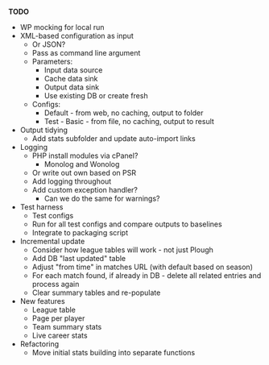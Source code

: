 __TODO__
* WP mocking for local run
* XML-based configuration as input
  * Or JSON?
  * Pass as command line argument
  * Parameters:
    * Input data source
	* Cache data sink
	* Output data sink
	* Use existing DB or create fresh
  * Configs:
    * Default - from web, no caching, output to folder
	* Test - Basic - from file, no caching, output to result
* Output tidying
  * Add stats subfolder and update auto-import links
* Logging
  * PHP install modules via cPanel?
    * Monolog and Wonolog
  * Or write out own based on PSR
  * Add logging throughout
  * Add custom exception handler?
    * Can we do the same for warnings?
* Test harness
  * Test configs
  * Run for all test configs and compare outputs to baselines
  * Integrate to packaging script
* Incremental update
  * Consider how league tables will work - not just Plough
  * Add DB "last updated" table
  * Adjust "from time" in matches URL (with default based on season)
  * For each match found, if already in DB - delete all related entries and process again
  * Clear summary tables and re-populate
* New features
    * League table
    * Page per player
    * Team summary stats
    * Live career stats
* Refactoring
  * Move initial stats building into separate functions